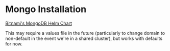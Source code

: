 # Mongo Installation

[Bitnami's MongoDB Helm Chart](https://github.com/bitnami/charts/tree/master/bitnami/mongodb)


This may require a values file in the future (particularly to change domain to non-default in the event we're in a shared cluster), but works with defaults for now.
